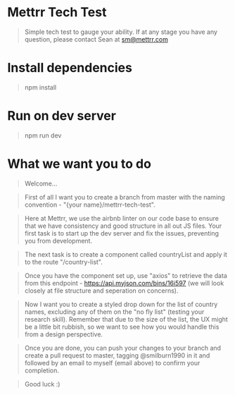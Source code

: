 # Mettrr Tech Test

> Simple tech test to gauge your ability. If at any stage you have any question, please contact Sean at sm@mettrr.com

# Install dependencies

> npm install

# Run on dev server

> npm run dev

# What we want you to do

> Welcome...

> First of all I want you to create a branch from master with the naming convention - "{your name}/mettrr-tech-test".

> Here at Mettrr, we use the airbnb linter on our code base to ensure that we have consistency and good structure in all out JS files. Your first task is to start up the dev server and fix the issues, preventing you from development.

> The next task is to create a component called countryList and apply it to the route "/country-list".

> Once you have the component set up, use "axios" to retrieve the data from this endpoint - https://api.myjson.com/bins/16i597 (we will look closely at file structure and seperation on concerns).

> Now I want you to create a styled drop down for the list of country names, excluding any of them on the "no fly list" (testing your research skill). Remember that due to the size of the list, the UX might be a little bit rubbish, so we want to see how you would handle this from a design perspective.

> Once you are done, you can push your changes to your branch and create a pull request to master, tagging @smilburn1990 in it and followed by an email to myself (email above) to confirm your completion.

> Good luck :)
